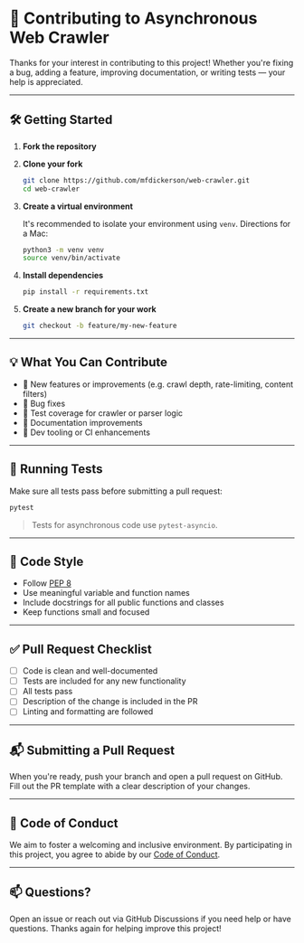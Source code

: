 # 🧩 Contributing to Asynchronous Web Crawler

Thanks for your interest in contributing to this project! Whether you're fixing a bug, adding a feature, improving documentation, or writing tests — your help is appreciated.

---

## 🛠️ Getting Started

1. **Fork the repository**
2. **Clone your fork**
   ```bash
   git clone https://github.com/mfdickerson/web-crawler.git
   cd web-crawler
   ```
3. **Create a virtual environment**

   It's recommended to isolate your environment using `venv`. Directions for a Mac:

   ```bash
   python3 -m venv venv
   source venv/bin/activate
   ```

4. **Install dependencies**

   ```bash
   pip install -r requirements.txt
   ```

5. **Create a new branch for your work**

   ```bash
   git checkout -b feature/my-new-feature
   ```

---

## 💡 What You Can Contribute

- 🚀 New features or improvements (e.g. crawl depth, rate-limiting, content filters)
- 🐛 Bug fixes
- 🧪 Test coverage for crawler or parser logic
- 📖 Documentation improvements
- 🔧 Dev tooling or CI enhancements

---

## 🧪 Running Tests

Make sure all tests pass before submitting a pull request:

```bash
pytest
```

> Tests for asynchronous code use `pytest-asyncio`.

---

## 🧼 Code Style

- Follow [PEP 8](https://peps.python.org/pep-0008/)
- Use meaningful variable and function names
- Include docstrings for all public functions and classes
- Keep functions small and focused

---

## ✅ Pull Request Checklist

- [ ] Code is clean and well-documented
- [ ] Tests are included for any new functionality
- [ ] All tests pass
- [ ] Description of the change is included in the PR
- [ ] Linting and formatting are followed

---

## 📬 Submitting a Pull Request

When you're ready, push your branch and open a pull request on GitHub. Fill out the PR template with a clear description of your changes.

---

## 🙏 Code of Conduct

We aim to foster a welcoming and inclusive environment. By participating in this project, you agree to abide by our [Code of Conduct](https://www.contributor-covenant.org/version/2/0/code_of_conduct/).

---

## 📫 Questions?

Open an issue or reach out via GitHub Discussions if you need help or have questions. Thanks again for helping improve this project!
